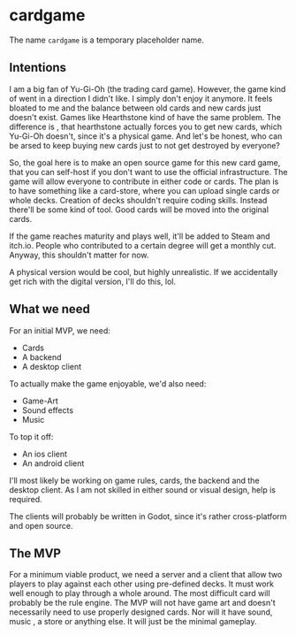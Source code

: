 # cardgame

The name `cardgame` is a temporary placeholder name.

## Intentions

I am a big fan of Yu-Gi-Oh (the trading card game). However, the game kind of
went in a direction I didn't like. I simply don't enjoy it anymore. It feels
bloated to me and the balance between old cards and new cards just doesn't
exist. Games like Hearthstone kind of have the same problem. The difference is
, that hearthstone actually forces you to get new cards, which Yu-Gi-Oh
doesn't, since it's a physical game. And let's be honest, who can be arsed to
keep buying new cards just to not get destroyed by everyone?

So, the goal here is to make an open source game for this new card game, that
you can self-host if you don't want to use the official infrastructure.
The game will allow everyone to contribute in either code or cards. The plan
is to have something like a card-store, where you can upload single cards or
whole decks. Creation of decks shouldn't require coding skills. Instead
there'll be some kind of tool. Good cards will be moved into the original
cards.

If the game reaches maturity and plays well, it'll be added to Steam and
itch.io. People who contributed to a certain degree will get a monthly cut.
Anyway, this shouldn't matter for now.

A physical version would be cool, but highly unrealistic. If we accidentally
get rich with the digital version, I'll do this, lol.

## What we need

For an initial MVP, we need:

* Cards
* A backend
* A desktop client

To actually make the game enjoyable, we'd also need:

* Game-Art
* Sound effects
* Music

To top it off:

* An ios client
* An android client

I'll most likely be working on game rules, cards, the backend and the desktop
client. As I am not skilled in either sound or visual design, help is required.

The clients will probably be written in Godot, since it's rather
cross-platform and open source.

## The MVP

For a minimum viable product, we need a server and a client that allow two
players to play against each other using pre-defined decks. It must work
well enough to play through a whole around. The most difficult card will
probably be the rule engine. The MVP will not have game art and doesn't
necessarily need to use properly designed cards. Nor will it have sound, music
, a store or anything else. It will just be the minimal gameplay.




